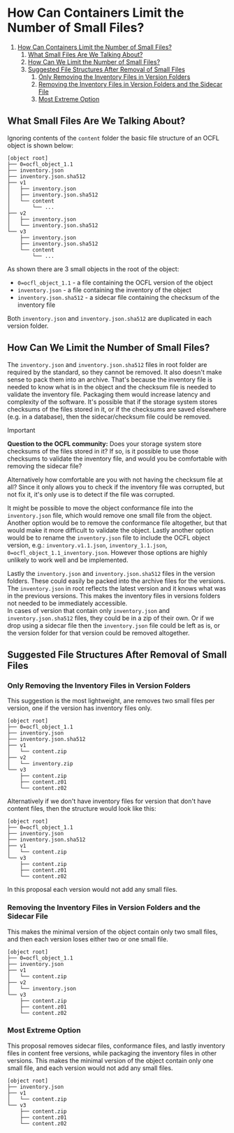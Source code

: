 # How Can Containers Limit the Number of Small Files?

1. [How Can Containers Limit the Number of Small Files?](#how-can-containers-limit-the-number-of-small-files)
   1. [What Small Files Are We Talking About?](#what-small-files-are-we-talking-about)
   1. [How Can We Limit the Number of Small Files?](#how-can-we-limit-the-number-of-small-files)
   1. [Suggested File Structures After Removal of Small Files](#suggested-file-structures-after-removal-of-small-files)
      1. [Only Removing the Inventory Files in Version Folders](#only-removing-the-inventory-files-in-version-folders)
      1. [Removing the Inventory Files in Version Folders and the Sidecar File](#removing-the-inventory-files-in-version-folders-and-the-sidecar-file)
      1. [Most Extreme Option](#most-extreme-option)

## What Small Files Are We Talking About?
Ignoring contents of the `content` folder the basic file structure of an OCFL object is shown below:

```
[object root]
├── 0=ocfl_object_1.1
├── inventory.json
├── inventory.json.sha512
├── v1
│   ├── inventory.json
│   ├── inventory.json.sha512
│   └── content
│       └── ...
├── v2
│   ├── inventory.json
│   └── inventory.json.sha512
└── v3
    ├── inventory.json
    ├── inventory.json.sha512
    └── content
        └── ...
```

As shown there are 3 small objects in the root of the object:
- `0=ocfl_object_1.1` - a file containing the OCFL version of the object
- `inventory.json` - a file containing the inventory of the object
- `inventory.json.sha512` - a sidecar file containing the checksum of the inventory file

Both `inventory.json` and `inventory.json.sha512` are duplicated in each version folder.

## How Can We Limit the Number of Small Files?
The `inventory.json` and `inventory.json.sha512` files in root folder are required by the standard, so they cannot be removed.
It also doesn't make sense to pack them into an archive.
That's because the inventory file is needed to know what is in the object and the checksum file is needed to validate the inventory file.
Packaging them would increase latency and complexity of the software.
It's possible that if the storage system stores checksums of the files stored in it, or if the checksums are saved elsewhere (e.g. in a database), then the sidecar/checksum file could be removed.

> [!IMPORTANT]
> **Question to the OCFL community:** Does your storage system store checksums of the files stored in it? 
> If so, is it possible to use those checksums to validate the inventory file, and would you be comfortable with removing the sidecar file?
>
> Alternatively how comfortable are you with not having the checksum file at all?
> Since it only allows you to check if the inventory file was corrupted, but not fix it, it's only use is to detect if the file was corrupted.

It might be possible to move the object conformance file into the `inventory.json` file, which would remove one small file from the object.
Another option would be to remove the conformance file altogether, but that would make it more difficult to validate the object.
Lastly another option would be to rename the `inventory.json` file to include the OCFL object version, e.g.: `inventory.v1.1.json`, `inventory_1.1.json`, `0=ocfl_object_1.1_inventory.json`.
However those options are highly unlikely to work well and be implemented.

Lastly the `inventory.json` and `inventory.json.sha512` files in the version folders.
These could easily be packed into the archive files for the versions.
The `inventory.json` in root reflects the latest version and it knows what was in the previous versions.
This makes the inventory files in versions folders not needed to be immediately accessible.  
In cases of version that contain only `inventory.json` and `inventory.json.sha512` files, they could be in a zip of their own.
Or if we drop using a sidecar file then the `inventory.json` file could be left as is, or the version folder for that version could be removed altogether.

## Suggested File Structures After Removal of Small Files
### Only Removing the Inventory Files in Version Folders
This suggestion is the most lightweight, ane removes two small files per version, one if the version has inventory files only.
```
[object root]
├── 0=ocfl_object_1.1
├── inventory.json
├── inventory.json.sha512
├── v1
│   └── content.zip
├── v2
│   └── inventory.zip
└── v3
    ├── content.zip
    ├── content.z01
    └── content.z02
```

Alternatively if we don't have inventory files for version that don't have content files, then the structure would look like this:
```
[object root]
├── 0=ocfl_object_1.1
├── inventory.json
├── inventory.json.sha512
├── v1
│   └── content.zip
└── v3
    ├── content.zip
    ├── content.z01
    └── content.z02
```
In this proposal each version would not add any small files.

### Removing the Inventory Files in Version Folders and the Sidecar File
This makes the minimal version of the object contain only two small files, and then each version loses either two or one small file.
```
[object root]
├── 0=ocfl_object_1.1
├── inventory.json
├── v1
│   └── content.zip
├── v2
│   └── inventory.json
└── v3
    ├── content.zip
    ├── content.z01
    └── content.z02
```

### Most Extreme Option
This proposal removes sidecar files, conformance files, and lastly inventory files in content free versions, while packaging the inventory files in other versions.
This makes the minimal version of the object contain only one small file, and each version would not add any small files.
```
[object root]
├── inventory.json
├── v1
│   └── content.zip
└── v3
    ├── content.zip
    ├── content.z01
    └── content.z02
```